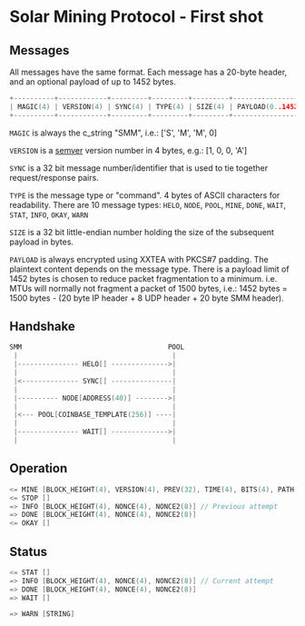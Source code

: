 
# Solar Mining Protocol - First shot

## Messages
All messages have the same format. Each message has a 20-byte header, and an optional payload of up to 1452 bytes.

```c
+----------+------------+---------+---------+---------+------------------+
| MAGIC(4) | VERSION(4) | SYNC(4) | TYPE(4) | SIZE(4) | PAYLOAD(0..1452) |
+----------+------------+---------+---------+---------+------------------+
```

`MAGIC` is always the c_string "SMM", i.e.: ['S', 'M', 'M', 0]

`VERSION` is a [semver](https://www.semver.org) version number in 4 bytes, e.g.: [1, 0, 0, 'A']

`SYNC` is a 32 bit message number/identifier that is used to tie together request/response pairs.

`TYPE` is the message type or "command". 4 bytes of ASCII characters for readability. There are 10 message types: `HELO`, `NODE`, `POOL`, `MINE`, `DONE`, `WAIT`, `STAT`, `INFO`, `OKAY`, `WARN`

`SIZE` is a 32 bit little-endian number holding the size of the subsequent payload in bytes.

`PAYLOAD` is always encrypted using XXTEA with PKCS#7 padding. The plaintext content depends on the message type. There is a payload limit of 1452 bytes is chosen to reduce packet fragmentation to a minimum. i.e. MTUs will normally not fragment a packet of 1500 bytes, i.e.: 1452 bytes = 1500 bytes - (20 byte IP header + 8 UDP header + 20 byte SMM header).

## Handshake
```c
SMM                                    POOL
 |                                      |
 |--------------- HELO[] -------------->|
 |                                      |
 |<-------------- SYNC[] ---------------|
 |                                      |
 |---------- NODE[ADDRESS(40)] -------->|
 |                                      |
 |<--- POOL[COINBASE_TEMPLATE(256)] ----|
 |                                      |
 |--------------- WAIT[] -------------->|
 |                                      |
```

## Operation
```c
<= MINE [BLOCK_HEIGHT(4), VERSION(4), PREV(32), TIME(4), BITS(4), PATH(32) * (1..N)]
<= STOP []
=> INFO [BLOCK_HEIGHT(4), NONCE(4), NONCE2(8)] // Previous attempt
=> DONE [BLOCK_HEIGHT(4), NONCE(4), NONCE2(8)]
<= OKAY []
```

## Status
```c
<= STAT []
=> INFO [BLOCK_HEIGHT(4), NONCE(4), NONCE2(8)] // Current attempt
=> DONE [BLOCK_HEIGHT(4), NONCE(4), NONCE2(8)]
=> WAIT []

=> WARN [STRING]
```
